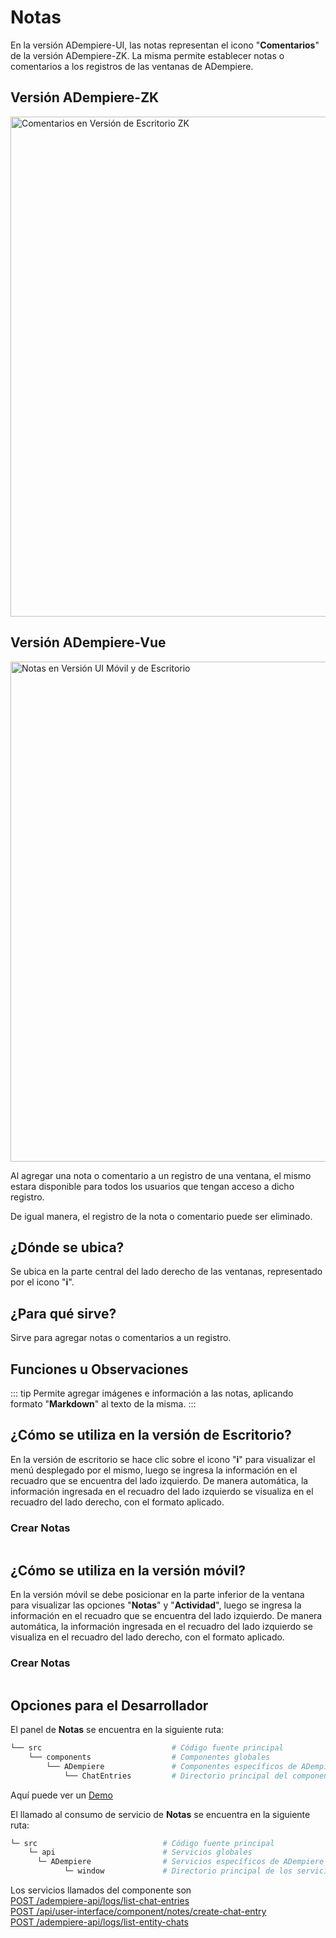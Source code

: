 # Notas

En la versión ADempiere-UI, las notas representan el icono "**Comentarios**" de la versión ADempiere-ZK. La misma permite establecer notas o comentarios a los registros de las ventanas de ADempiere.

## Versión ADempiere-ZK

<img :src="$withBase('/images/components/notes/zk-desktop-version-notes.png')" alt="Comentarios en Versión de Escritorio ZK" width="800px">

## Versión ADempiere-Vue

<img :src="$withBase('/images/components/notes/notes-desktop-mobile.png')" alt="Notas en Versión UI Móvil y de Escritorio" width="800px">

Al agregar una nota o comentario a un registro de una ventana, el mismo estara disponible para todos los usuarios que tengan acceso a dicho registro.

De igual manera, el registro de la nota o comentario puede ser eliminado.

## ¿Dónde se ubica?

Se ubica en la parte central del lado derecho de las ventanas, representado por el icono "**i**".

## ¿Para qué sirve?

Sirve para agregar notas o comentarios a un registro.

## Funciones u Observaciones

::: tip
Permite agregar imágenes e información a las notas, aplicando formato "**Markdown**" al texto de la misma.
:::

## ¿Cómo se utiliza en la versión de Escritorio?

En la versión de escritorio se hace clic sobre el icono "**i**" para visualizar el menú desplegado por el mismo, luego se ingresa la información en el recuadro que se encuentra del lado izquierdo. De manera automática, la información ingresada en el recuadro del lado izquierdo se visualiza en el recuadro del lado derecho, con el formato aplicado.

### Crear Notas

<img :src="$withBase('/images/components/notes/create-notes-in-desktop-version.gif')" />

## ¿Cómo se utiliza en la versión móvil?

En la versión móvil se debe posicionar en la parte inferior de la ventana para visualizar las opciones "**Notas**" y "**Actividad**", luego se ingresa la información en el recuadro que se encuentra del lado izquierdo. De manera automática, la información ingresada en el recuadro del lado izquierdo se visualiza en el recuadro del lado derecho, con el formato aplicado.

### Crear Notas

<img :src="$withBase('/images/components/notes/create-notes-in-the-mobile-version.gif')" />

## Opciones para el Desarrollador

El panel de **Notas** se encuentra en la siguiente ruta:

```bash
└── src                             # Código fuente principal
    └── components                  # Componentes globales
        └── ADempiere               # Componentes específicos de ADempiere
            └── ChatEntries         # Directorio principal del componente Notas
```

Aquí puede ver un [Demo](https://demo-ui.erpya.com/#/7aa4242a-93c0-42d8-92be-8250002d3e3c/d97027fd-4cd5-445e-8fd8-ef5d3f7959b4/window/53418?tabParent=0&action=fa50908e-40f1-11e9-91a1-0242ac140002)

El llamado al consumo de servicio de **Notas** se encuentra en la siguiente ruta:

```bash
└─ src                            # Código fuente principal
    └─ api                        # Servicios globales
      └─ ADempiere                # Servicios específicos de ADempiere
            └─ window             # Directorio principal de los servicio Notas
```

Los servicios llamados del componente son <br>
[POST /adempiere-api/logs/list-chat-entries](https://adempiere.github.io/proxy-adempiere-api/guide/es/default-modules/adempiere-api/user-log.html#post-adempiere-api-logs-list-chat-entries)<br>
[POST /api/user-interface/component/notes/create-chat-entry](https://adempiere.github.io/proxy-adempiere-api/guide/es/default-modules/adempiere-api/user-interface.html#post-api-user-interface-component-notes-create-chat-entry)<br>
[POST /adempiere-api/logs/list-entity-chats](https://adempiere.github.io/proxy-adempiere-api/guide/es/default-modules/adempiere-api/user-log.html#post-adempiere-api-logs-list-entity-chats)

